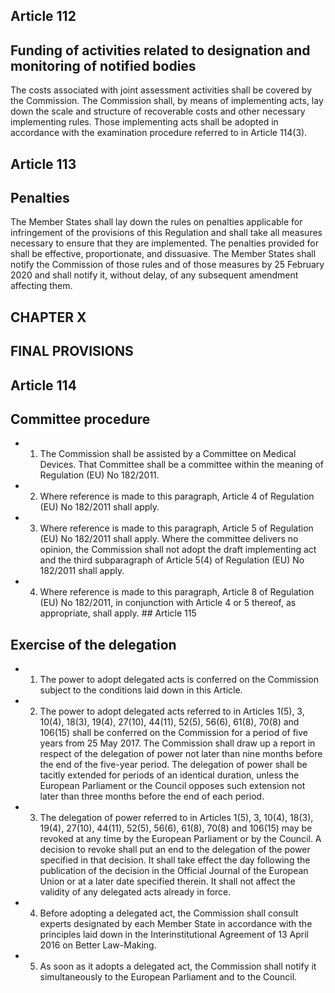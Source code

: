 ## Article 112
## Funding of activities related to designation and monitoring of notified bodies
The  costs  associated  with  joint  assessment  activities  shall  be  covered  by  the  Commission.  The  Commission  shall,  by means  of  implementing  acts,  lay  down  the  scale  and  structure  of  recoverable  costs  and  other  necessary  implementing rules. Those  implementing  acts shall be  adopted in accordance  with the examination  procedure  referred to in Article 114(3).
## Article 113
## Penalties
The Member States shall lay down the rules on penalties applicable for  infringement of  the provisions of  this Regulation and  shall  take  all  measures  necessary  to  ensure  that  they  are  implemented.  The  penalties  provided  for  shall  be  effective, proportionate,  and  dissuasive.  The  Member  States  shall  notify  the  Commission  of  those  rules  and  of  those  measures  by 25 February 2020 and shall notify it, without delay, of any subsequent amendment affecting them.
## CHAPTER X
## FINAL PROVISIONS
## Article 114
## Committee procedure
- 1. The  Commission  shall  be  assisted  by  a  Committee  on  Medical  Devices.  That  Committee  shall  be  a  committee within the meaning of Regulation (EU) No 182/2011.
- 2. Where reference is made to this paragraph, Article 4 of Regulation (EU) No 182/2011 shall apply.
- 3. Where reference is made to this paragraph, Article 5 of Regulation (EU) No 182/2011 shall apply.
Where  the  committee  delivers  no  opinion,  the  Commission  shall  not  adopt  the  draft  implementing  act  and  the  third subparagraph of Article 5(4) of Regulation (EU) No 182/2011 shall apply.
- 4. Where  reference  is  made  to  this  paragraph,  Article  8  of  Regulation  (EU)  No  182/2011,  in  conjunction  with Article 4 or 5 thereof, as appropriate, shall apply. ## Article 115
## Exercise of the delegation
- 1. The  power  to  adopt  delegated  acts  is  conferred  on  the  Commission  subject  to  the  conditions  laid  down  in  this Article.
- 2. The power  to adopt delegated  acts  referred  to  in  Articles  1(5),  3,  10(4),  18(3),  19(4),  27(10),  44(11),  52(5),  56(6), 61(8),  70(8)  and  106(15)  shall  be  conferred  on  the  Commission  for  a  period  of  five  years  from  25  May  2017.  The Commission shall draw up a report in respect of  the  delegation  of  power  not  later  than  nine  months  before  the  end  of the  five-year  period.  The  delegation  of  power  shall  be  tacitly  extended  for  periods  of  an  identical  duration,  unless  the European Parliament or the Council opposes such extension not later than three months before the end of each period.
- 3. The  delegation  of  power  referred  to  in  Articles  1(5),  3,  10(4),  18(3),  19(4),  27(10),  44(11),  52(5),  56(6),  61(8), 70(8) and 106(15) may be revoked at any time by the European Parliament or by the Council. A decision to revoke shall put an end to the delegation of  the power specified in that decision. It shall take effect the day following the publication of  the  decision  in  the Official  Journal  of  the  European  Union or  at  a  later  date  specified  therein.  It  shall  not  affect  the validity of any delegated acts already in force.
- 4. Before  adopting  a  delegated  act,  the  Commission  shall  consult  experts  designated  by  each  Member  State  in accordance with the principles laid down in the Interinstitutional Agreement of 13 April 2016 on Better Law-Making.
- 5. As soon as it adopts a delegated act, the Commission shall notify it simultaneously to the European Parliament and to the Council.

